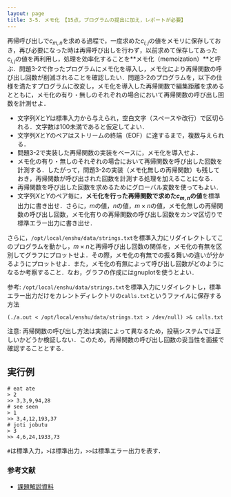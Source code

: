 ```yaml
---
layout: page
title: 3-5. メモ化　【15点，プログラムの提出に加え，レポートが必要】
---
```


再帰呼び出しで$c_{m,n}$を求める過程で，一度求めた$c_{i,j}$の値をメモリに保存しておき，再び必要になった時は再帰呼び出しを行わず，以前求めて保存してあった$c_{i,j}$の値を再利用し，処理を効率化することを**メモ化（memoization）**と呼ぶ．問題3-2で作ったプログラムにメモ化を導入し，メモ化により再帰関数の呼び出し回数が削減されることを確認したい．問題3-2のプログラムを，以下の仕様を満たすプログラムに改変し，メモ化を導入した再帰関数で編集距離を求めるとともに，メモ化の有り・無しのそれぞれの場合において再帰関数の呼び出し回数を計測せよ．

+ 文字列$X$と$Y$は標準入力から与えられ，空白文字（スペースや改行）で区切られる．文字数は100未満であると仮定してよい．
+ 文字列$X$と$Y$のペアはストリームの終端（EOF）に達するまで，複数与えられる．
+ 問題3-2で実装した再帰関数の実装をベースに，メモ化を導入せよ．
+ メモ化の有り・無しのそれぞれの場合において再帰関数を呼び出した回数を計測する．したがって，問題3-2の実装（メモ化無しの再帰関数）も残しておき，再帰関数が呼び出された回数を計測する処理を加えることになる．
+ 再帰関数を呼び出した回数を求めるためにグローバル変数を使ってもよい．
+ 文字列$X$と$Y$のペア毎に，**メモ化を行った再帰関数で求めた$c_{m,n}$の値**を標準出力に書き出せ．さらに，$m$の値，$n$の値，$m \times n$の値，メモ化無しの再帰関数の呼び出し回数，メモ化有りの再帰関数の呼び出し回数をカンマ区切りで標準エラー出力に書き出せ．

さらに，`/opt/local/enshu/data/strings.txt`を標準入力にリダイレクトしてこのプログラムを動かし，$m \times n$と再帰呼び出し回数の関係を，メモ化の有無を区別してグラフにプロットせよ．その際，メモ化の有無での振る舞いの違いが分かるようにプロットせよ．また，メモ化の有無によって呼び出し回数がどのようになるか考察すること．なお，グラフの作成にはgnuplotを使うとよい．

参考: `/opt/local/enshu/data/strings.txt`を標準入力にリダイレクトし，標準エラー出力だけをカレントディレクトリの`calls.txt`というファイルに保存する方法

```
(./a.out < /opt/local/enshu/data/strings.txt > /dev/null) >& calls.txt
```

注意: 再帰関数の呼び出し方法は実装によって異なるため，投稿システムでは正しいかどうか検証しない．このため，再帰関数の呼び出し回数の妥当性を面接で確認することとする．

## 実行例

```
# eat ate
> 2
>> 3,3,9,94,28
# see seen
> 1
>> 3,4,12,193,37
# joti jobutu
> 3
>> 4,6,24,1933,73
```

`#`は標準入力，`>`は標準出力，`>>`は標準エラー出力を表す．

### 参考文献

+ [課題解説資料](./2019_kadai3_intro-Windows-190610.pdf)
